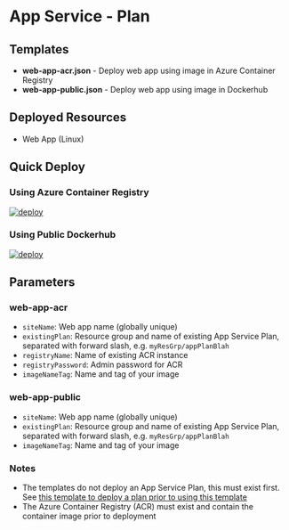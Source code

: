 # App Service - Plan

## Templates
- **web-app-acr.json** - Deploy web app using image in Azure Container Registry
- **web-app-public.json** - Deploy web app using image in Dockerhub

## Deployed Resources
- Web App (Linux)

## Quick Deploy
### Using Azure Container Registry
[![deploy](https://raw.githubusercontent.com/benc-uk/azure-arm/master/etc/azuredeploy.png)](https://portal.azure.com/#create/Microsoft.Template/uri/https%3A%2F%2Fraw.githubusercontent.com%2Fbenc-uk%2Fazure-arm%2Fmaster%2Fweb%2Fcontainers%2Fweb-app-acr.json)  

### Using Public Dockerhub
[![deploy](https://raw.githubusercontent.com/benc-uk/azure-arm/master/etc/azuredeploy.png)](https://portal.azure.com/#create/Microsoft.Template/uri/https%3A%2F%2Fraw.githubusercontent.com%2Fbenc-uk%2Fazure-arm%2Fmaster%2Fweb%2Fcontainers%2Fweb-app-public.json)  

## Parameters
### web-app-acr
- `siteName`: Web app name (globally unique)
- `existingPlan`: Resource group and name of existing App Service Plan, separated with forward slash, e.g. `myResGrp/appPlanBlah`
- `registryName`: Name of existing ACR instance
- `registryPassword`: Admin password for ACR
- `imageNameTag`: Name and tag of your image

### web-app-public
- `siteName`: Web app name (globally unique)
- `existingPlan`: Resource group and name of existing App Service Plan, separated with forward slash, e.g. `myResGrp/appPlanBlah`
- `imageNameTag`: Name and tag of your image


### Notes
- The templates do not deploy an App Service Plan, this must exist first. See [this template to deploy a plan prior to using this template](../service-plans)
- The Azure Container Registry (ACR) must exist and contain the container image prior to deployment
